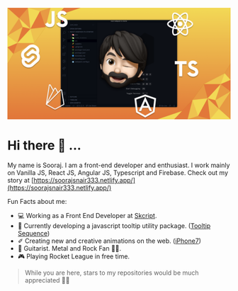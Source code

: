 ![Me](https://github.com/SoorajSNBlaze333/SoorajSNBlaze333/blob/master/GithubCover.png)

# Hi there 👋 ...

My name is Sooraj. I am a front-end developer and enthusiast. I work mainly on Vanilla JS, React JS, Angular JS, Typescript and Firebase. Check out my story at [https://soorajsnair333.netlify.app/](https://soorajsnair333.netlify.app/)

Fun Facts about me:
- 💻 Working as a Front End Developer at [Skcript](https://www.skcript.com/).
- 💬 Currently developing a javascript tooltip utility package. ([Tooltip Sequence](https://github.com/SoorajSNBlaze333/tooltip-sequence))
- ✐ Creating new and creative animations on the web. ([iPhone7](https://iphone-7-ios13.netlify.app/))
- 🎸 Guitarist. Metal and Rock Fan 🤘🏻.
- 🎮 Playing Rocket League in free time.

> While you are here, stars to my repositories would be much appreciated 🤘🏻

